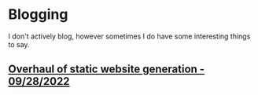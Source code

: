 # Blogging

I don't actively blog, however sometimes I do have some interesting
things to say.

## [Overhaul of static website generation - 09/28/2022](static_wobsite.html)
